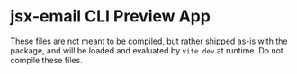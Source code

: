 # jsx-email CLI Preview App

These files are not meant to be compiled, but rather shipped as-is with the package, and will be loaded and evaluated by `vite dev` at runtime. Do not compile these files.